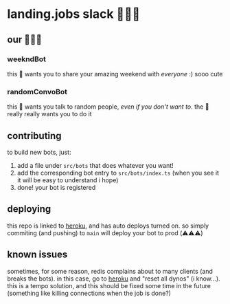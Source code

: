 # landing.jobs slack 🤖🤖🤖

## our 🤖🤖🤖

### weekndBot

this 🤖 wants you to share your amazing weekend with _everyone_ :) sooo cute

### randomConvoBot

this 🤖 wants you talk to random people, _even if you don't want to_. the 🤖 really really wants you to do it

## contributing

to build new bots, just:

1. add a file under `src/bots` that does whatever you want!
2. add the corresponding bot entry to `src/bots/index.ts` (when you see it it will be easy to understand i hope)
3. done! your bot is registered

## deploying

this repo is linked to [heroku](https://dashboard.heroku.com/apps/lj-slack-bots), and has auto deploys turned on. so simply commiting (and pushing) to `main` will deploy your bot to prod (⚠️⚠️⚠️)

## known issues

sometimes, for some reason, redis complains about to many clients (and breaks the bots).
in this case, go to [heroku](https://dashboard.heroku.com/apps/lj-slack-bots) and "reset all dynos" (i know...). this is a tempo solution, and this should be fixed some time in the future (something like killing connections when the job is done?)
